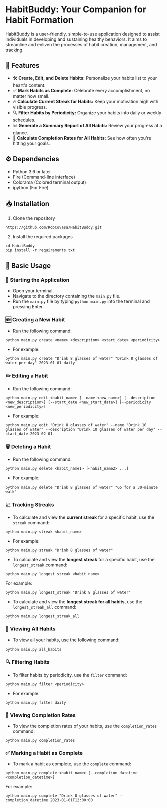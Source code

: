 
# HabitBuddy: Your Companion for Habit Formation

HabitBuddy is a user-friendly, simple-to-use application designed to assist individuals in developing and sustaining healthy behaviors. It aims to streamline and enliven the processes of habit creation, management, and tracking.

## 🎯 Features

-   🛠 **Create, Edit, and Delete Habits:** Personalize your habits list to your heart's content.
-   ✅ **Mark Habits as Complete:** Celebrate every accomplishment, no matter how small.
-   🔥 **Calculate Current Streak for Habits:** Keep your motivation high with visible progress.
-   🔍 **Filter Habits by Periodicity:** Organize your habits into daily or weekly schedules.
-   📊 **Generate a Summary Report of All Habits:** Review your progress at a glance.
-   💯 **Calculate Completion Rates for All Habits:** See how often you're hitting your goals.

## ⚙️ Dependencies

-   Python 3.6 or later
-   Fire (Command-line interface)
-   Colorama (Colored terminal output)
-   ipython (For Fire)

## 📥 Installation

1.  Clone the repository
```
https://github.com/RobCovasa/HabitBuddy.git
```

2.  Install the required packages
```
cd HabitBuddy
pip install -r requirements.txt
```

## 📘 Basic Usage

### 🚀 Starting the Application

-   Open your terminal.
-   Navigate to the directory containing the `main.py` file.
-   Run the `main.py` file by typing `python main.py` into the terminal and pressing Enter.

### 🆕 Creating a New Habit

-   Run the following command:
```
python main.py create <name> <description> <start_date> <periodicity>
```

-   For example:
```
python main.py create "Drink 8 glasses of water" "Drink 8 glasses of water per day" 2023-01-01 daily
```

### ✏️ Editing a Habit

-   Run the following command:
```
python main.py edit <habit_name> [--name <new_name>] [--description <new_description>] [--start_date <new_start_date>] [--periodicity <new_periodicity>]
```

-   For example:
```
python main.py edit "Drink 8 glasses of water" --name "Drink 10 glasses of water" --description "Drink 10 glasses of water per day" --start_date 2023-02-01
```

### 🗑️ Deleting a Habit

-   Run the following command:
```
python main.py delete <habit_name1> [<habit_name2> ...]
```

-   For example:
```
python main.py delete "Drink 8 glasses of water" "Go for a 30-minute walk"
```

### 📈 Tracking Streaks

-   To calculate and view the **current streak** for a specific habit, use the `streak` command:
```
python main.py streak <habit_name>
```
- For example:
```
python main.py streak "Drink 8 glasses of water"
```

-   To calculate and view the **longest streak** for a specific habit, use the `longest_streak` command:

```
python main.py longest_streak <habit_name>
```

For example:
```
python main.py longest_streak "Drink 8 glasses of water"
```

-   To calculate and view the **longest streak for all habits**, use the `longest_streak_all` command:
```
python main.py longest_streak_all
```

### 👀 Viewing All Habits

-   To view all your habits, use the following command:
```
python main.py all_habits
```

### 🔍 Filtering Habits

-   To filter habits by periodicity, use the `filter` command:
```
python main.py filter <periodicity>
```
- For example:
```
python main.py filter daily
```

### 💯 Viewing Completion Rates

-   To view the completion rates of your habits, use the `completion_rates` command:
```
python main.py completion_rates
```

### ✅ Marking a Habit as Complete

-   To mark a habit as complete, use the `complete` command:
```
python main.py complete <habit_name> [--completion_datetime <completion_datetime>]
```
For example:
```
python main.py complete "Drink 8 glasses of water" --completion_datetime 2023-01-01T12:00:00

```